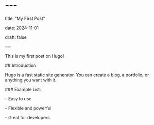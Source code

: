 # \---

title: "My First Post"

date: 2024-11-01

draft: false

\---

This is my first post on Hugo!

\## Introduction

Hugo is a fast static site generator. You can create a blog, a portfolio, or anything you want with it.

\### Example List:

\- Easy to use

\- Flexible and powerful

\- Great for developers